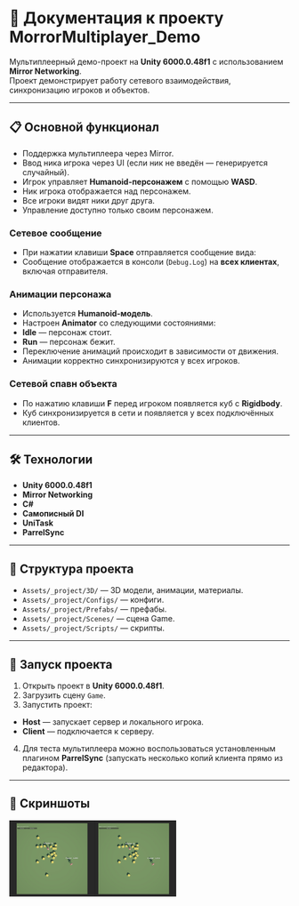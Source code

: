 # 📖 Документация к проекту MorrorMultiplayer_Demo

Мультиплеерный демо-проект на **Unity 6000.0.48f1** с использованием **Mirror Networking**.  
Проект демонстрирует работу сетевого взаимодействия, синхронизацию игроков и объектов.

---

## 📋 Основной функционал

- Поддержка мультиплеера через Mirror.  
- Ввод ника игрока через UI (если ник не введён — генерируется случайный).  
- Игрок управляет **Humanoid-персонажем** с помощью **WASD**.  
- Ник игрока отображается над персонажем.  
- Все игроки видят ники друг друга.  
- Управление доступно только своим персонажем.  

### Сетевое сообщение
- При нажатии клавиши **Space** отправляется сообщение вида:  
- Сообщение отображается в консоли (`Debug.Log`) на **всех клиентах**, включая отправителя.

### Анимации персонажа
- Используется **Humanoid-модель**.  
- Настроен **Animator** со следующими состояниями:  
- **Idle** — персонаж стоит.  
- **Run** — персонаж бежит.  
- Переключение анимаций происходит в зависимости от движения.  
- Анимации корректно синхронизируются у всех игроков.  

### Сетевой спавн объекта
- По нажатию клавиши **F** перед игроком появляется куб с **Rigidbody**.  
- Куб синхронизируется в сети и появляется у всех подключённых клиентов.  

---

## 🛠️ Технологии
- **Unity 6000.0.48f1**  
- **Mirror Networking**  
- **C#**  
- **Самописный DI**   
- **UniTask** 
- **ParrelSync**

---

## 📂 Структура проекта
- `Assets/_project/3D/` — 3D модели, анимации, материалы.  
- `Assets/_project/Configs/` — конфиги. 
- `Assets/_project/Prefabs/` — префабы. 
- `Assets/_project/Scenes/` — сцена Game. 
- `Assets/_project/Scripts/` — cкрипты. 

---

## 🚀 Запуск проекта
1. Открыть проект в **Unity 6000.0.48f1**.  
2. Загрузить сцену `Game`.  
3. Запустить проект:  
 - **Host** — запускает сервер и локального игрока.  
 - **Client** — подключается к серверу.  
4. Для теста мультиплеера можно воспользоваться установленным плагином **ParrelSync** (запускать несколько копий клиента прямо из редактора).  

---

## 📸 Скриншоты
<img src="Assets\Screenshots\Screenshot.jpg" width="300">